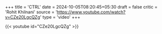 +++
title = 'CTRL'
date = 2024-10-05T08:20:45+05:30
draft = false
critic = 'Rohit Khilnani'
source = 'https://www.youtube.com/watch?v=CZe20LgcQZg'
type = 'video'
+++

{{< youtube id="CZe20LgcQZg" >}}
